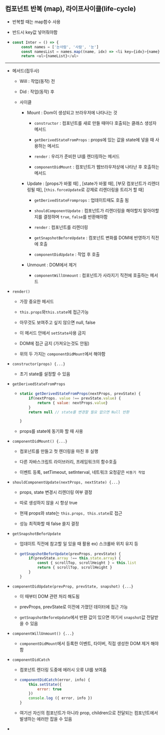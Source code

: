 ## 컴포넌트 반복 (map), 라이프사이클(life-cycle)

- 반복할 때는 map함수 사용

- 반드시 key값 넣어줘야함

- ```javascript
  const Inter = () => {
      const names = ['눈사람', '사람', '눈']
      const namesList = names.map((name, idx) => <li key={idx}>{name}</li>)
      return <ul>{nameList}</ul>
  
  ```

---

- 메서드(접두사)
  
  - Will : 작업(동작) 전
  
  - Did : 작업(동작) 후
  
  - 사이클 
    
    - Mount : Dom이 생성되고 브라우저에 나타나는 것
      
      - `constructor` : 컴포넌트를 새로 만들 때마다 호출되는 클래스 생성자 메서드
      
      - `getDerivedStateFromProps` :  props에 있는 값을 state에 넣을 때 사용하는 메서드
      
      - `render` : 우리가 준비한 UI를 렌더링하는 메서드
      
      - `componentDidMount` : 컴포넌트가 웹브라우저상에 나타난 후 호출하는 메서드
    
    
    
    - Update : [props가 바뀔 때] , [state가 바뀔 때], [부모 컴포넌트가 리렌더링될 때], [`this.forceUpdate`로 강제로 리렌더링을 트리거 할 때]
      
      - `getDerivedStateFromprops` : 업데이트때도 호출 됨
      
      - `shouldComponentUpdate` : 컴포넌트가 리렌더링을 해야할지 말아야할지를 결정하며 `true`, `false`를 반환해야함
      
      - `render` : 컴포넌트를 리렌더링
      
      - `getSnapshotBeforeUpdate` : 컴포넌트 변화를 DOM에 반영하기 직전에 호출
      
      - `componentDidUpdate` : 작업 후 호출
    
    - Unmount : DOM에서 제거
      
      - `componentWillUnmount` : 컴포넌트가 사라지기 직전에 호출하는 메서드



- `render()`
  
  - 가장 중요한 메서드
  
  - `this.props`와`this.state`에 접근가능
  
  - 아무것도 보여주고 싶지 않으면 null, false
  
  - 이 메서드 안에서 `setState`사용 금지
  
  - DOM에 접근 금지 (가져오는것도 안됨)
  
  - 위의 두 가지는 `componentDidMount`에서 해야함

- `constructor(props) {...}`
  
  - 초기 state를 설정할 수 있음

- `getDerivedStateFromProps`
  
  - ```javascript
    static getDerivedStateFromProps(nextProps, prevState) {
        if(nextProps. value !== prevState.value) {
            return { value: nextProps.value}
        }
        return null // state를 변경할 필요 없으면 Null 반환
    
    }
    ```
  
  - props를 state에 동기화 할 때 사용

- `componentDidMount() {...}`
  
  - 컴포넌트를 만들고 첫 렌더링을 마친 후 실행
  
  - 다른 자바스크립트 라이브러리, 프레임워크의 함수호출
  
  - 이벤트 등록, setTimeout, setInterval, 네트워크 요청같은 `비동기 작업` 

- `shouldComponentUpdate(nextProps, nextState) {...}`
  
  - props, state 변경시 리렌더링 여부 결정
  
  - 따로 생성하지 않을 시 항상 true
  
  - 현재 props와 state는 `this.props, this.state`로 접근
  
  - 성능 최적화할 때 false 쓸지 결정

- `getSnapshotBeforUpdate`
  
  - 업데이트 직전에 참고할 일 있을 때 활용 ex) 스크롤바 위치 유지 등
  
  - ```javascript
    getSnapshotBeforUpdate(prevProps, prevState) {
        if(prevState.array !== this.state.array) {
            const { scrollTop, scrollHeight } = this.list
            return { scrollTop, scrollHeight }
        }
    }
    ```

- `componentDidUpdate(prevProp, prevState, snapshot) {...}`
  
  - 이 때부터 DOM 관련 처리 해도됨
  
  - prevProps, prevState로 이전에 가졌던 데이터에 접근 가능
  
  - `getSnapshotBeforeUpdate`에서 반환 값이 있으면 여기서 `snapshot`값 전달받을 수 있음

- `componentWillUnmount() {...}`
  
  - `componentDidMount`에서 등록한 이벤트, 타이버, 직접 생성한 DOM 제거 해야함

- `componentDidCatch`
  
  - 컴포넌트 렌더링 도중에 에러시 오류 UI를 보여줌
  
  - ```javascript
    componentDidCatch(error, info) {
        this.setState({
            error: true
        })
        console.log ({ error, info })
    }
    ```
  
  - 여기선 자신의 컴포넌트가 아니라 prop, children으로 전달되는 컴포넌트에서 발생하는 에러만 잡을 수 있음

- 
